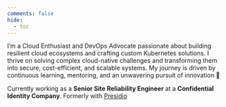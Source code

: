 ```yaml
---
comments: false
hide:
  - toc
---
```

I’m a Cloud Enthusiast and DevOps Advocate passionate about building resilient cloud ecosystems and crafting custom Kubernetes solutions. I thrive on solving complex cloud-native challenges and transforming them into secure, cost-efficient, and scalable systems. My journey is driven by continuous learning, mentoring, and an unwavering pursuit of innovation 🚀

Currently working as a **Senior Site Reliability Engineer** at a **Confidential Identity Company**. Formerly with [Presidio](https://www.presidio.com/)
